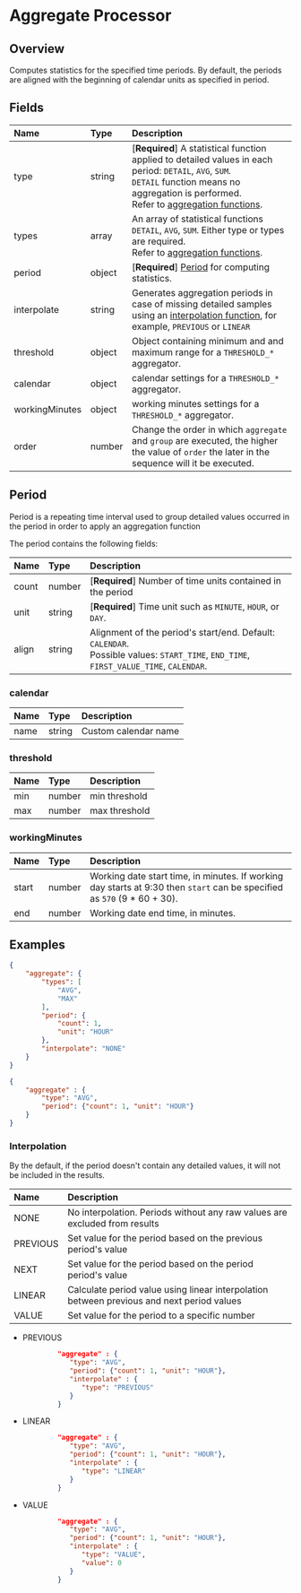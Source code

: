 # Aggregate Processor

## Overview

Computes statistics for the specified time periods. By default, the periods are aligned with the beginning of calendar units as specified in period.

## Fields

| **Name** | **Type**  | **Description**   |
|:---|:---|:---|
| type  | string        | [**Required**] A statistical function applied to detailed values in each period: `DETAIL`, `AVG`, `SUM`. <br>`DETAIL` function means no aggregation is performed.<br>Refer to [aggregation functions](/api/data/aggregation.md). |
| types | array          | An array of statistical functions `DETAIL`, `AVG`, `SUM`. Either type or types are required. <br>Refer to [aggregation functions](/api/data/aggregation.md). |
| period  | object     | [**Required**] [Period](#period) for computing statistics.  |
| interpolate  | string  | Generates aggregation periods in case of missing detailed samples using an [interpolation function](#interpolation), for example, `PREVIOUS` or `LINEAR`   |
| threshold    | object  | Object containing minimum and and maximum range for a `THRESHOLD_*` aggregator.  |
| calendar     | object  | calendar settings for a `THRESHOLD_*` aggregator. |
| workingMinutes | object | working minutes settings for a `THRESHOLD_*` aggregator.  |
| order         | number           | Change the order in which `aggregate` and `group` are executed, the higher the value of `order` the later in the sequence will it be executed.             |


## Period

Period is a repeating time interval used to group detailed values occurred in the period in order to apply an aggregation function

The period contains the following fields:

| **Name** | **Type**| **Description** |
|:---|:---|:---|
| count  | number | [**Required**] Number of time units contained in the period |
| unit  | string | [**Required**] Time unit such as `MINUTE`, `HOUR`, or `DAY`. |
| align| string | Alignment of the period's start/end. Default: `CALENDAR`. <br>Possible values: `START_TIME`, `END_TIME`, `FIRST_VALUE_TIME`, `CALENDAR`.|

### calendar

| **Name** | **Type**| **Description** |
|:---|:---|:---|
| name | string | Custom calendar name |

### threshold

| **Name** | **Type**| **Description** |
|:---|:---|:---|
| min  | number | min threshold |
| max  | number | max threshold |

### workingMinutes

| **Name** | **Type**| **Description** |
|:---|:---|:---|
| start | number | Working date start time, in minutes. If working day starts at 9:30 then `start` can be specified as `570` (9 * 60 + 30). |
| end   | number |  Working date end time, in minutes.  |

## Examples

```json
{
    "aggregate": {
        "types": [
            "AVG",
            "MAX"
        ],
        "period": {
            "count": 1,
            "unit": "HOUR"
        },
        "interpolate": "NONE"
    }
}
```

```json
{
    "aggregate" : {
        "type": "AVG",
        "period": {"count": 1, "unit": "HOUR"}
    }
}
```

### Interpolation

By the default, if the period doesn't contain any detailed values, it will not be included in the results.

| **Name** | **Description** |
|:---|:---|
| NONE | No interpolation. Periods without any raw values are excluded from results |
| PREVIOUS | Set value for the period based on the previous period's value |
| NEXT | Set value for the period based on the period period's value |
| LINEAR | Calculate period value using linear interpolation between previous and next period values |
| VALUE| Set value for the period to a specific number |

* PREVIOUS

```json
            "aggregate" : {
               "type": "AVG",
               "period": {"count": 1, "unit": "HOUR"},
               "interpolate" : {
                  "type": "PREVIOUS"
               }
            }
```

* LINEAR

```json
            "aggregate" : {
               "type": "AVG",
               "period": {"count": 1, "unit": "HOUR"},
               "interpolate" : {
                  "type": "LINEAR"
               }
            }
```

* VALUE

```json
            "aggregate" : {
               "type": "AVG",
               "period": {"count": 1, "unit": "HOUR"},
               "interpolate" : {
                  "type": "VALUE",
                  "value": 0
               }
            }
```



